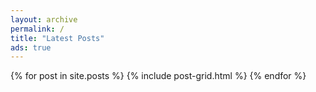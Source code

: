 ```yaml
---
layout: archive
permalink: /
title: "Latest Posts"
ads: true
---
```


<div class="tiles">
{% for post in site.posts %}
	{% include post-grid.html %}
{% endfor %}
</div><!-- /.tiles -->
